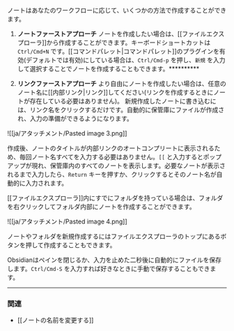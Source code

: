 ノートはあなたのワークフローに応じて、いくつかの方法で作成することができます。
 
 1. **ノートファーストアプローチ** ノートを作成したい場合は、[[ファイルエクスプローラ]]から作成することができます。キーボードショートカットは `Ctrl/Cmd+N` です。[[コマンドパレット|コマンドパレット]]のプラグインを有効(デフォルトでは有効)にしている場合は、`Ctrl/Cmd-p` を押し、`新規` を入力して選択することでノートを作成することもできます。**********

1. **リンクファーストアプローチ** より自由にノートを作成したい場合は、任意のノート名に[[内部リンク|リンク]]してください(リンクを作成するときにノートが存在している必要はありません)。 新規作成したノートに書き込むには、リンク名をクリックするだけです。自動的に保管庫にファイルが作成され、入力の準備ができるようになります。

![[ja/アタッチメント/Pasted image 3.png]]

作成後、ノートのタイトルが内部リンクのオートコンプリートに表示されるため、毎回ノート名すべてを入力する必要はありません。`[[` と入力するとポップアップが現れ、保管庫内のすべてのノートを表示します。必要なノートが表示されるまで入力したら、`Return` キーを押すか、クリックするとそのノート名が自動的に入力されます。

[[ファイルエクスプローラ]]内にすでにフォルダを持っている場合は、フォルダを右クリックしてフォルダ内部にノートを作成することができます。

![[ja/アタッチメント/Pasted image 4.png]]

ノートやフォルダを新規作成するにはファイルエクスプローラのトップにあるボタンを押して作成することもできます。
	
Obsidianはペインを閉じるか、入力を止めた二秒後に自動的にファイルを保存します。`Ctrl/Cmd-S` を入力すれば好きなときに手動で保存することもできます。

---

### 関連

- [[ノートの名前を変更する]]
